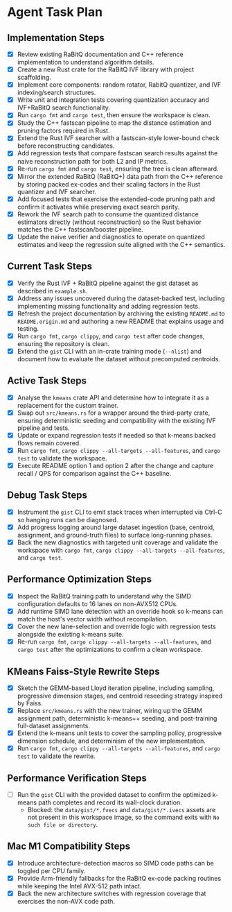 # Agent Task Plan

## Implementation Steps
- [x] Review existing RaBitQ documentation and C++ reference implementation to understand algorithm details.
- [x] Create a new Rust crate for the RaBitQ IVF library with project scaffolding.
- [x] Implement core components: random rotator, RabitQ quantizer, and IVF indexing/search structures.
- [x] Write unit and integration tests covering quantization accuracy and IVF+RaBitQ search functionality.
- [x] Run `cargo fmt` and `cargo test`, then ensure the workspace is clean.
- [x] Study the C++ fastscan pipeline to map the distance estimation and pruning factors required in Rust.
- [x] Extend the Rust IVF searcher with a fastscan-style lower-bound check before reconstructing candidates.
- [x] Add regression tests that compare fastscan search results against the naive reconstruction path for both L2 and IP metrics.
- [x] Re-run `cargo fmt` and `cargo test`, ensuring the tree is clean afterward.
- [x] Mirror the extended RaBitQ (RaBitQ+) data path from the C++ reference by storing packed ex-codes and their scaling factors in the Rust quantizer and IVF searcher.
- [x] Add focused tests that exercise the extended-code pruning path and confirm it activates while preserving exact search parity.
- [x] Rework the IVF search path to consume the quantized distance estimators directly (without reconstruction) so the Rust behavior matches the C++ fastscan/booster pipeline.
- [x] Update the naive verifier and diagnostics to operate on quantized estimates and keep the regression suite aligned with the C++ semantics.

## Current Task Steps
- [x] Verify the Rust IVF + RaBitQ pipeline against the gist dataset as described in `example.sh`.
- [x] Address any issues uncovered during the dataset-backed test, including implementing missing functionality and adding regression tests.
- [x] Refresh the project documentation by archiving the existing `README.md` to `README.origin.md` and authoring a new README that explains usage and testing.
- [x] Run `cargo fmt`, `cargo clippy`, and `cargo test` after code changes, ensuring the repository is clean.
- [x] Extend the `gist` CLI with an in-crate training mode (`--nlist`) and document how to evaluate the dataset without precomputed centroids.

## Active Task Steps
- [x] Analyse the `kmeans` crate API and determine how to integrate it as a replacement for the custom trainer.
- [x] Swap out `src/kmeans.rs` for a wrapper around the third-party crate, ensuring deterministic seeding and compatibility with the existing IVF pipeline and tests.
- [x] Update or expand regression tests if needed so that k-means backed flows remain covered.
- [x] Run `cargo fmt`, `cargo clippy --all-targets --all-features`, and `cargo test` to validate the workspace.
- [x] Execute README option 1 and option 2 after the change and capture recall / QPS for comparison against the C++ baseline.

## Debug Task Steps
- [x] Instrument the `gist` CLI to emit stack traces when interrupted via Ctrl-C so hanging runs can be diagnosed.
- [x] Add progress logging around large dataset ingestion (base, centroid, assignment, and ground-truth files) to surface long-running phases.
- [x] Back the new diagnostics with targeted unit coverage and validate the workspace with `cargo fmt`, `cargo clippy --all-targets --all-features`, and `cargo test`.

## Performance Optimization Steps
- [x] Inspect the RaBitQ training path to understand why the SIMD configuration defaults to 16 lanes on non-AVX512 CPUs.
- [x] Add runtime SIMD lane detection with an override hook so k-means can match the host's vector width without recompilation.
- [x] Cover the new lane-selection and override logic with regression tests alongside the existing k-means suite.
- [x] Re-run `cargo fmt`, `cargo clippy --all-targets --all-features`, and `cargo test` after the optimizations to confirm a clean workspace.

## KMeans Faiss-Style Rewrite Steps
- [x] Sketch the GEMM-based Lloyd iteration pipeline, including sampling, progressive dimension stages, and centroid reseeding strategy inspired by Faiss.
- [x] Replace `src/kmeans.rs` with the new trainer, wiring up the GEMM assignment path, deterministic k-means++ seeding, and post-training full-dataset assignments.
- [x] Extend the k-means unit tests to cover the sampling policy, progressive dimension schedule, and determinism of the new implementation.
- [x] Run `cargo fmt`, `cargo clippy --all-targets --all-features`, and `cargo test` to validate the rewrite.

## Performance Verification Steps
- [ ] Run the `gist` CLI with the provided dataset to confirm the optimized k-means path completes and record its wall-clock duration.
  - Blocked: the `data/gist/*.fvecs` and `data/gist/*.ivecs` assets are not present in this workspace image, so the command exits with `No such file or directory`.

## Mac M1 Compatibility Steps
- [x] Introduce architecture-detection macros so SIMD code paths can be toggled per CPU family.
- [x] Provide Arm-friendly fallbacks for the RaBitQ ex-code packing routines while keeping the Intel AVX-512 path intact.
- [x] Back the new architecture switches with regression coverage that exercises the non-AVX code path.
